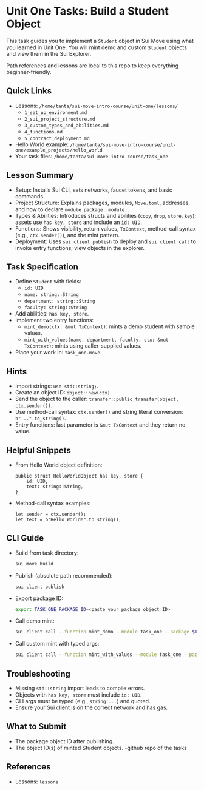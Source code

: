 # Unit One Tasks: Build a Student Object

This task guides you to implement a `Student` object in Sui Move using what you learned in Unit One. You will mint demo and custom `Student` objects and view them in the Sui Explorer.

Path references and lessons are local to this repo to keep everything beginner-friendly.

## Quick Links
- Lessons: `/home/tanta/sui-move-intro-course/unit-one/lessons/`
  - `1_set_up_environment.md`
  - `2_sui_project_structure.md`
  - `3_custom_types_and_abilities.md`
  - `4_functions.md`
  - `5_contract_deployment.md`
- Hello World example: `/home/tanta/sui-move-intro-course/unit-one/example_projects/hello_world`
- Your task files: `/home/tanta/sui-move-intro-course/task_one`

## Lesson Summary
- Setup: Installs Sui CLI, sets networks, faucet tokens, and basic commands.
- Project Structure: Explains packages, modules, `Move.toml`, addresses, and how to declare `module package::module;`.
- Types & Abilities: Introduces structs and abilities (`copy`, `drop`, `store`, `key`); assets use `has key, store` and include an `id: UID`.
- Functions: Shows visibility, return values, `TxContext`, method-call syntax (e.g., `ctx.sender()`), and the mint pattern.
- Deployment: Uses `sui client publish` to deploy and `sui client call` to invoke entry functions; view objects in the explorer.

## Task Specification
- Define `Student` with fields:
  - `id: UID`
  - `name: string::String`
  - `department: string::String`
  - `faculty: string::String`
- Add abilities: `has key, store`.
- Implement two entry functions:
  - `mint_demo(ctx: &mut TxContext)`: mints a demo student with sample values.
  - `mint_with_values(name, department, faculty, ctx: &mut TxContext)`: mints using caller-supplied values.
- Place your work in: `task_one.move`.

## Hints
- Import strings: `use std::string;`.
- Create an object ID: `object::new(ctx)`.
- Send the object to the caller: `transfer::public_transfer(object, ctx.sender())`.
- Use method-call syntax: `ctx.sender()` and string literal conversion: `b"...".to_string()`.
- Entry functions: last parameter is `&mut TxContext` and they return no value.

## Helpful Snippets
- From Hello World object definition:
  ```move
  public struct HelloWorldObject has key, store {
      id: UID,
      text: string::String,
  }
  ```
- Method-call syntax examples:
  ```move
  let sender = ctx.sender();
  let text = b"Hello World!".to_string();
  ```

## CLI Guide
- Build from task directory:
  ```bash
  sui move build
  ```
- Publish (absolute path recommended):
  ```bash
  sui client publish
  ```
- Export package ID:
  ```bash
  export TASK_ONE_PACKAGE_ID=<paste your package object ID>
  ```
- Call demo mint:
  ```bash
  sui client call --function mint_demo --module task_one --package $TASK_ONE_PACKAGE_ID
  ```
- Call custom mint with typed args:
  ```bash
  sui client call --function mint_with_values --module task_one --package $TASK_ONE_PACKAGE_ID --args "string:Jane Doe" "string:Mathematics" "string:Science"
  ```


## Troubleshooting
- Missing `std::string` import leads to compile errors.
- Objects with `has key, store` must include `id: UID`.
- CLI args must be typed (e.g., `string:...`) and quoted.
- Ensure your Sui client is on the correct network and has gas.

## What to Submit
- The package object ID after publishing.
- The object ID(s) of minted Student objects.
-github repo of the tasks 

## References
- Lessons: `lessons`
